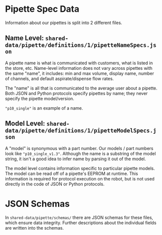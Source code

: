 # Pipette Spec Data

Information about our pipettes is split into 2 different files.

## Name Level: `shared-data/pipette/definitions/1/pipetteNameSpecs.json`

A pipette name is what is communicated with customers, what is listed in the store, etc. Name-level information does not vary across pipettes with the same "name", it includes: min and max volume, display name, number of channels, and default aspirate/dispense flow rates.

The "name" is all that is communicated to the average user about a pipette. Both JSON and Python protocols specify pipettes by name; they never specify the pipette model/version.

`"p10_single"` is an example of a name.

## Model Level: `shared-data/pipette/definitions/1/pipetteModelSpecs.json`

A "model" is synonymous with a part number. Our models / part numbers look like `"p10_single_v1.3"`. Although the name is a substring of the model string, it isn't a good idea to infer name by parsing it out of the model.

The model level contains information specific to particular pipette models. The model can be read off of a pipette's EEPROM at runtime. This information is required for protocol execution on the robot, but is not used directly in the code of JSON or Python protocols.

# JSON Schemas

In `shared-data/pipette/schemas/` there are JSON schemas for these files, which ensure data integrity. Further descriptions about the individual fields are written into the schemas.
